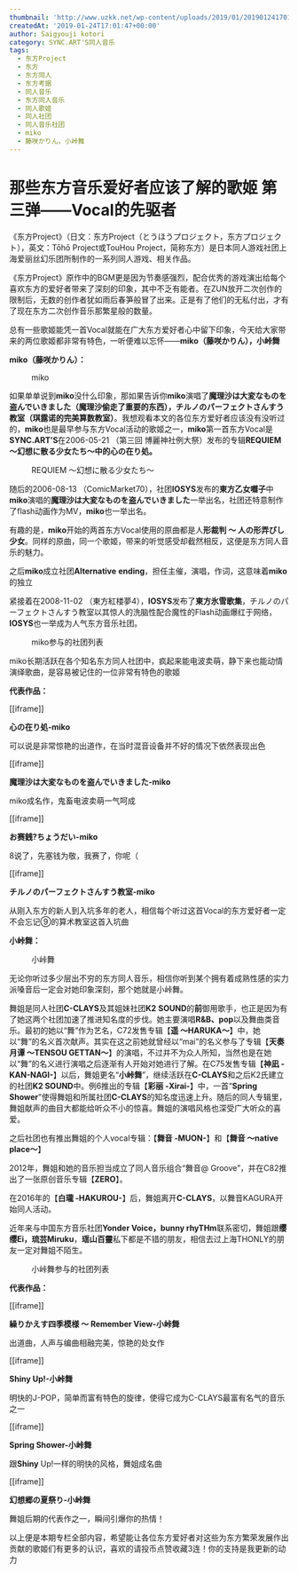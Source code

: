 ```yaml
---
thumbnail: 'http://www.uzkk.net/wp-content/uploads/2019/01/20190124170109.png'
createdAt: '2019-01-24T17:01:47+00:00'
author: Saigyouji kotori
category: SYNC.ART'S同人音乐
tags:
  - 东方Project
  - 东方
  - 东方同人
  - 东方考据
  - 同人音乐
  - 东方同人音乐
  - 同人歌姬
  - 同人社团
  - 同人音乐社团
  - miko
  - 藤咲かりん，小峠舞
---
```


# 那些东方音乐爱好者应该了解的歌姬 第三弹——Vocal的先驱者

《东方Project》（日文：东方Project（とうほうプロジェクト，东方プロジェクト），英文：Tōhō Project或TouHou Project，简称东方）是日本同人游戏社团上海爱丽丝幻乐团所制作的一系列同人游戏、相关作品。

《东方Project》原作中的BGM更是因为节奏感强烈，配合优秀的游戏演出给每个喜欢东方的爱好者带来了深刻的印象，其中不乏有能者。在ZUN放开二次创作的限制后，无数的创作者犹如雨后春笋般冒了出来。正是有了他们的无私付出，才有了现在东方二次创作音乐那繁星般的数量。

总有一些歌姬能凭一首Vocal就能在广大东方爱好者心中留下印象，今天给大家带来的两位歌姬都非常有特色，一听便难以忘怀——**miko（藤咲かりん），小峠舞**

**miko（藤咲かりん）：**

<figure>
  <img src="http://www.uzkk.net/wp-content/uploads/2019/01/20190124131041.png" alt=""/>
  <figcaption>miko</figcaption>
</figure>

如果单单说到**miko**没什么印象，那如果告诉你**miko**演唱了**魔理沙は大変なものを盗んでいきました（魔理沙偷走了重要的东西），チルノのパーフェクトさんすう教室（琪露诺的完美算数教室）**。我想观看本文的各位东方爱好者应该没有没听过的，**miko**也是最早参与东方Vocal活动的歌姬之一，**miko**第一首东方Vocal是**SYNC.ART’S**在2006-05-21 （第三回 博麗神社例大祭）发布的专辑**REQUIEM** **～幻想に散る少女たち～**中的**心の在り処。**

<figure>
  <img src="http://www.uzkk.net/wp-content/uploads/2019/01/20190124131408.png" alt=""/>
  <figcaption>REQUIEM ～幻想に散る少女たち～</figcaption>
</figure>

随后的2006-08-13 （ComicMarket70），社团**IOSYS**发布的**東方乙女囃子**中**miko**演唱的**魔理沙は大変なものを盗んでいきました**一举出名，社团还特意制作了flash动画作为MV，**miko**也一举出名。

有趣的是，**miko**开始的两首东方Vocal使用的原曲都是人**形裁判 ～ 人の形弄びし少女**。同样的原曲，同一个歌姬，带来的听觉感受却截然相反，这便是东方同人音乐的魅力。

之后**miko**成立社团**Alternative** **ending**，担任主催，演唱，作词，这意味着**miko**的独立

紧接着在2008-11-02 （東方紅楼夢4），**IOSYS**发布了**東方氷雪歌集**，チルノのパーフェクトさんすう教室以其惊人的洗脑性配合魔性的Flash动画爆红于网络，**IOSYS**也一举成为人气东方音乐社团。

<figure>
  <img src="http://www.uzkk.net/wp-content/uploads/2019/01/20190124131806.png" alt=""/>
  <figcaption>miko参与的社团列表</figcaption>
</figure>

miko长期活跃在各个知名东方同人社团中，疯起来能电波卖萌，静下来也能动情演绎歌曲，是容易被记住的一位非常有特色的歌姬

**代表作品：**

[[iframe]]

**心の在り処-miko**

可以说是非常惊艳的出道作，在当时混音设备并不好的情况下依然表现出色

[[iframe]]

**魔理沙は大変なものを盗んでいきました-miko**

miko成名作，鬼畜电波卖萌一气呵成

[[iframe]]

**お赛銭?ちょうだい-miko**

8说了，先塞钱为敬，我赛了，你呢（

[[iframe]]

**チルノのパーフェクトさんすう教室-miko**

从刚入东方的新人到入坑多年的老人，相信每个听过这首Vocal的东方爱好者一定不会忘记⑨的算术教室这首入坑曲

**小峠舞：**

<figure>
  <img src="http://www.uzkk.net/wp-content/uploads/2019/01/20190124165015.png" alt=""/>
  <figcaption>小峠舞</figcaption>
</figure>

无论你听过多少层出不穷的东方同人音乐，相信你听到某个拥有着成熟性感的实力派嗓音后一定会对她印象深刻，那个她就是小峠舞。

舞姐是同人社团**C-CLAYS**及其姐妹社团**K2** **SOUND**的**前**御用歌手，也正是因为有了她这两个社团加速了推进知名度的步伐。她主要演唱**R&B、pop**以及舞曲类音乐。最初的她以“舞”作为艺名，C72发售专辑【**遥 ～HARUKA～**】中，她以“舞”的名义首次献声。其实在这之前她就曾经以“mai”的名义参与了专辑【**天奏月谭 ～TENSOU GETTAN～**】的演唱，不过并不为众人所知，当然也是在她以“舞”的名义进行演唱之后逐渐有人开始对她进行了解。在C75发售专辑【**神凪 -KAN-NAGI-**】以后，舞姐更名“**小峠舞**”，继续活跃在**C-CLAYS**和之后K2氏建立的社团**K2 SOUND**中。例6推出的专辑【**彩丽 -Xirai-**】中，一首“**Spring Shower**”使得舞姐和所属社团**C-CLAYS**的知名度迅速上升。随后的同人专辑里，舞姐献声的曲目大都能给听众不小的惊喜。舞姐的演唱风格也深受广大听众的喜爱。

之后社团也有推出舞姐的个人vocal专辑：【**舞音 -MUON-**】和【**舞音 ～native place～**】

2012年，舞姐和她的音乐担当成立了同人音乐组合“舞音@ Groove”，并在C82推出了一张原创音乐专辑【**ZERO**】。

在2016年的【**白瓏 -HAKUROU-**】后，舞姐离开**C-CLAYS**，以舞音KAGURA开始同人活动。

近年来与中国东方音乐社团**Yonder Voice，bunny rhyTHm**联系密切，舞姐跟**缨缨Ei，琉芸Miruku**，**瑶山百靈**私下都是不错的朋友，相信去过上海THONLY的朋友一定对舞姐不陌生。

<figure>
  <img src="http://www.uzkk.net/wp-content/uploads/2019/01/20190124165600.png" alt=""/>
  <figcaption>小峠舞参与的社团列表</figcaption>
</figure>

**代表作品：**

[[iframe]]

**繰りかえす四季模様 ～ Remember View-小峠舞**

出道曲，人声与编曲相融完美，惊艳的处女作

[[iframe]]

**Shiny Up!-小峠舞**

明快的J-POP，简单而富有特色的旋律，使得它成为C-CLAYS最富有名气的音乐之一

[[iframe]]

**Spring Shower-小峠舞**

跟**Shiny** Up!一样的明快的风格，舞姐成名曲

[[iframe]]

**幻想郷の夏祭り-小峠舞**

舞姐后期的代表作之一，瞬间引爆你的热情！

以上便是本期专栏全部内容，希望能让各位东方爱好者对这些为东方繁荣发展作出贡献的歌姬们有更多的认识，喜欢的请投币点赞收藏3连！你的支持是我更新的动力
